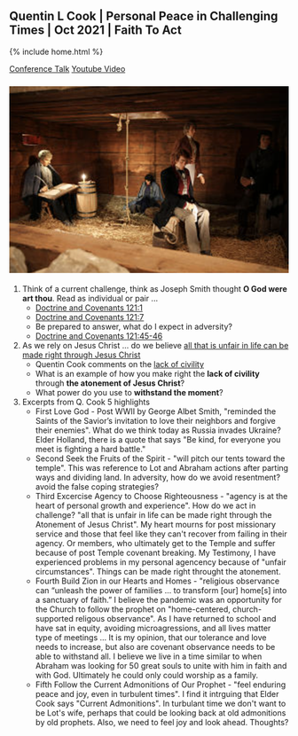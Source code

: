 ## Quentin L Cook | Personal Peace in Challenging Times | Oct 2021 | Faith To Act

{% include home.html %}

[Conference Talk](https://www.churchofjesuschrist.org/study/general-conference/2021/10/46cook?lang=eng)
[Youtube Video](https://www.youtube.com/watch?v=ADe6G5u0ljw)

### ![libertyjail](/docs/assets/images/libertyjail.png)


1. Think of a current challenge, think as Joseph Smith thought **O God were art thou**.  Read as individual or pair ...
    * [Doctrine and Covenants 121:1](https://www.churchofjesuschrist.org/study/scriptures/dc-testament/dc/121.1?lang=eng#p0)
    * [Doctrine and Covenants 121:7](https://www.churchofjesuschrist.org/study/scriptures/dc-testament/dc/121.7?lang=eng#p6)
    * Be prepared to answer, what do I expect in adversity?
    * [Doctrine and Covenants 121:45-46](https://www.churchofjesuschrist.org/study/scriptures/dc-testament/dc/121.1?lang=eng#:~:text=45%20Let%20thy,forever%20and%20ever.)
1. As we rely on Jesus Christ ... do we believe [all that is unfair in life can be made right through Jesus Christ](https://www.churchofjesuschrist.org/study/general-conference/2021/10/46cook?lang=eng#:~:text=All%20that%20is%20unfair%20about%20life%20can%20be%20made%20right%20through%20the%20Atonement%20of%20Jesus%20Christ.%E2%80%9D)
    * Quentin Cook comments on the [lack of civility](https://www.churchofjesuschrist.org/study/general-conference/2021/10/46cook?lang=eng#:~:text=In%20my%20lifetime%2C%20I%20have%20never%20seen%20a%20greater%20lack%20of%20civility.%20We%20are%20bombarded%20with%20angry%2C%20contentious%20language%20and%20provocative%2C%20devastating%20actions%20that%20destroy%20peace%20and%20tranquility.)
    * What is an example of how you make right the **lack of civility** through **the atonement of Jesus Christ**?
    * What power do you use to **withstand the moment**?
1. Excerpts from Q. Cook 5 highlights
    * First Love God - Post WWII by George Albet Smith, "reminded the Saints of the Savior’s invitation to love their neighbors and forgive their enemies".  What do we think today as Russia invades Ukraine?  Elder Holland, there is a quote that says "Be kind, for everyone you meet is fighting a hard battle."
    * Second Seek the Fruits of the Spirit - "will pitch our tents toward the temple".  This was reference to Lot and Abraham actions after parting ways and dividing land.  In adversity, how do we avoid resentment? avoid the false coping strategies?  
    * Third Excercise Agency to Choose Righteousness - "agency is at the heart of personal growth and experience".  How do we act in challenge?  "all that is unfair in life can be made right through the Atonement of Jesus Christ". My heart mourns for post missionary service and those that feel like they can't recover from failing in their agency.  Or members, who ultimately get to the Temple and suffer because of post Temple covenant breaking.   My Testimony, I have experienced problems in my personal agencency because of "unfair circumstances".  Things can be made right throught the atonement.
    * Fourth Build Zion in our Hearts and Homes - "religious observance can “unleash the power of families … to transform [our] home[s] into a sanctuary of faith.”  I believe the pandemic was an opportunity for the Church to follow the prophet on "home-centered, church-supported religous observance".  As I have returned to school and have sat in equity, avoiding microagressions, and all lives matter type of meetings ...  It is my opinion, that our tolerance and love needs to increase, but also are covenant observance needs to be able to withstand all.  I believe we live in a time similar to when Abraham was looking for 50 great souls to unite with him in faith and with God.  Ultimately he could only could worship as a family.
    * Fifth Follow the Current Admonitions of Our Prophet - "feel enduring peace and joy, even in turbulent times".  I find it intrguing that Elder Cook says "Current Admonitions".  In turbulant time we don't want to be Lot's wife, perhaps that could be looking back at old admonitions by old prophets.  Also, we need to feel joy and look ahead.  Thoughts?
